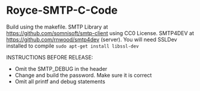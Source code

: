 # Royce-SMTP-C-Code

Build using the makefile. 
SMTP Library at https://github.com/somnisoft/smtp-client using CC0 License. SMTP4DEV at https://github.com/rnwood/smtp4dev (server). You will need SSLDev installed to compile `sudo apt-get install libssl-dev` 

INSTRUCTIONS BEFORE RELEASE:
 - Omit the SMTP_DEBUG in the header
 - Change and build the password. Make sure it is correct
 - Omit all printf and debug statements

